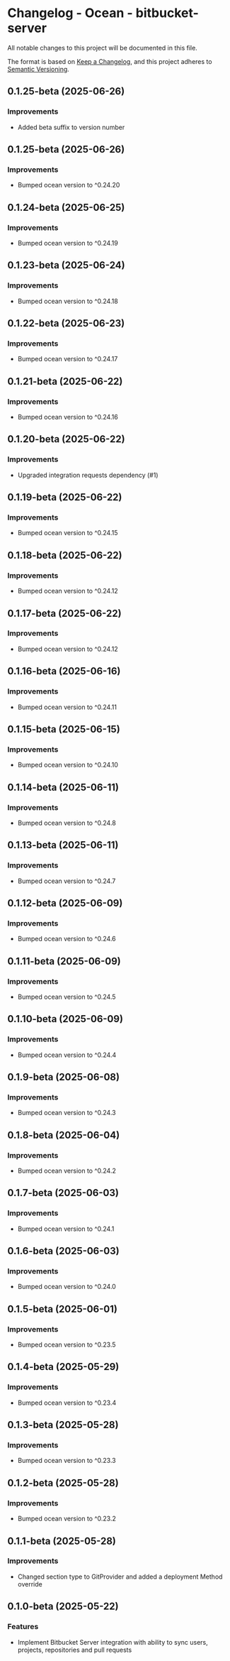 # Changelog - Ocean - bitbucket-server

All notable changes to this project will be documented in this file.

The format is based on [Keep a Changelog](https://keepachangelog.com/en/1.0.0/),
and this project adheres to [Semantic Versioning](https://semver.org/spec/v2.0.0.html).

<!-- towncrier release notes start -->

## 0.1.25-beta (2025-06-26)


### Improvements

- Added beta suffix to version number


## 0.1.25-beta (2025-06-26)


### Improvements

- Bumped ocean version to ^0.24.20


## 0.1.24-beta (2025-06-25)


### Improvements

- Bumped ocean version to ^0.24.19


## 0.1.23-beta (2025-06-24)


### Improvements

- Bumped ocean version to ^0.24.18


## 0.1.22-beta (2025-06-23)


### Improvements

- Bumped ocean version to ^0.24.17


## 0.1.21-beta (2025-06-22)


### Improvements

- Bumped ocean version to ^0.24.16


## 0.1.20-beta (2025-06-22)


### Improvements

- Upgraded integration requests dependency (#1)


## 0.1.19-beta (2025-06-22)


### Improvements

- Bumped ocean version to ^0.24.15


## 0.1.18-beta (2025-06-22)


### Improvements

- Bumped ocean version to ^0.24.12


## 0.1.17-beta (2025-06-22)


### Improvements

- Bumped ocean version to ^0.24.12


## 0.1.16-beta (2025-06-16)


### Improvements

- Bumped ocean version to ^0.24.11


## 0.1.15-beta (2025-06-15)


### Improvements

- Bumped ocean version to ^0.24.10


## 0.1.14-beta (2025-06-11)


### Improvements

- Bumped ocean version to ^0.24.8


## 0.1.13-beta (2025-06-11)


### Improvements

- Bumped ocean version to ^0.24.7


## 0.1.12-beta (2025-06-09)


### Improvements

- Bumped ocean version to ^0.24.6


## 0.1.11-beta (2025-06-09)


### Improvements

- Bumped ocean version to ^0.24.5


## 0.1.10-beta (2025-06-09)


### Improvements

- Bumped ocean version to ^0.24.4


## 0.1.9-beta (2025-06-08)


### Improvements

- Bumped ocean version to ^0.24.3


## 0.1.8-beta (2025-06-04)


### Improvements

- Bumped ocean version to ^0.24.2


## 0.1.7-beta (2025-06-03)


### Improvements

- Bumped ocean version to ^0.24.1


## 0.1.6-beta (2025-06-03)


### Improvements

- Bumped ocean version to ^0.24.0


## 0.1.5-beta (2025-06-01)


### Improvements

- Bumped ocean version to ^0.23.5


## 0.1.4-beta (2025-05-29)


### Improvements

- Bumped ocean version to ^0.23.4


## 0.1.3-beta (2025-05-28)


### Improvements

- Bumped ocean version to ^0.23.3


## 0.1.2-beta (2025-05-28)


### Improvements

- Bumped ocean version to ^0.23.2


## 0.1.1-beta (2025-05-28)


### Improvements

- Changed section type to GitProvider and added a deployment Method override


## 0.1.0-beta (2025-05-22)

### Features

- Implement Bitbucket Server integration with ability to sync users, projects, repositories and pull requests
